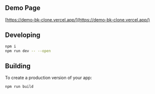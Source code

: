 ## Demo Page

[https://demo-bk-clone.vercel.app/](https://demo-bk-clone.vercel.app/)

## Developing


```bash
npm i
npm run dev -- --open
```

## Building

To create a production version of your app:

```bash
npm run build
```
